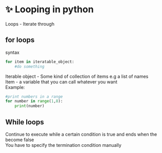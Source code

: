 # :sparkles:  Looping in python

Loops - Iterate through

## for loops

syntax

```python
for item in iteratable_object:
    #do something
```

Iterable object - Some kind of collection of items e.g a list of names  
Item - a variable that you can call whatever you want  
Example:

```python
#print numbers in a range
for number in range(1,8):
    print(number)
```

## While loops

Continue to execute while a certain condition is true and ends when the become false  
You have to specify the termination condition manually  

